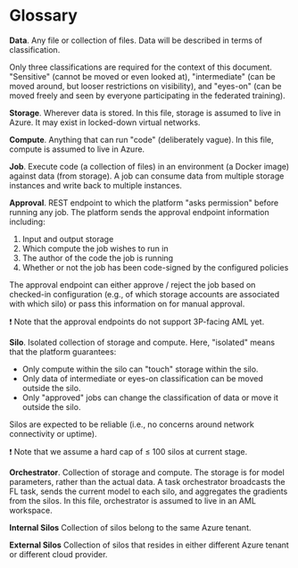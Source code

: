 # Glossary


__Data__. Any file or collection of files. Data will be described in terms of classification. 

Only three classifications are required for the context of this document. "Sensitive" (cannot be moved or even looked at), "intermediate" (can be moved around, but looser restrictions on visibility), and "eyes-on" (can be moved freely and seen by everyone participating in the federated training). 

__Storage__. Wherever data is stored. In this file, storage is assumed to live in Azure. It may exist in locked-down virtual networks. 

__Compute__. Anything that can run "code" (deliberately vague). In this file, compute is assumed to live in Azure. 

__Job__. Execute code (a collection of files) in an environment (a Docker image) against data (from storage). A job can consume data from multiple storage instances and write back to multiple instances. 

__Approval__. REST endpoint to which the platform "asks permission" before running any job. The platform sends the approval endpoint information including: 

1. Input and output storage 
2. Which compute the job wishes to run in 
3. The author of the code the job is running 
4. Whether or not the job has been code-signed by the configured policies 

The approval endpoint can either approve / reject the job based on checked-in configuration (e.g., of which storage accounts are associated with which silo) or pass this information on for manual approval. 

:exclamation: Note that the approval endpoints do not support 3P-facing AML yet. 

__Silo__. Isolated collection of storage and compute. Here, "isolated" means that the platform guarantees: 

- Only compute within the silo can "touch" storage within the silo. 
- Only data of intermediate or eyes-on classification can be moved outside the silo. 
- Only "approved" jobs can change the classification of data or move it outside the silo. 

Silos are expected to be reliable (i.e., no concerns around network connectivity or uptime). 

:exclamation:  Note that we assume a hard cap of ≤ 100 silos at current stage. 

__Orchestrator__. Collection of storage and compute. The storage is for model parameters, rather than the actual data. A task orchestrator broadcasts the FL task, sends the current model to each silo, and aggregates the gradients from the silos. In this file, orchestrator is assumed to live in an AML workspace. 

__Internal Silos__ Collection of silos belong to the same Azure tenant.

__External Silos__ Collection of silos that resides in either different Azure tenant or different cloud provider.